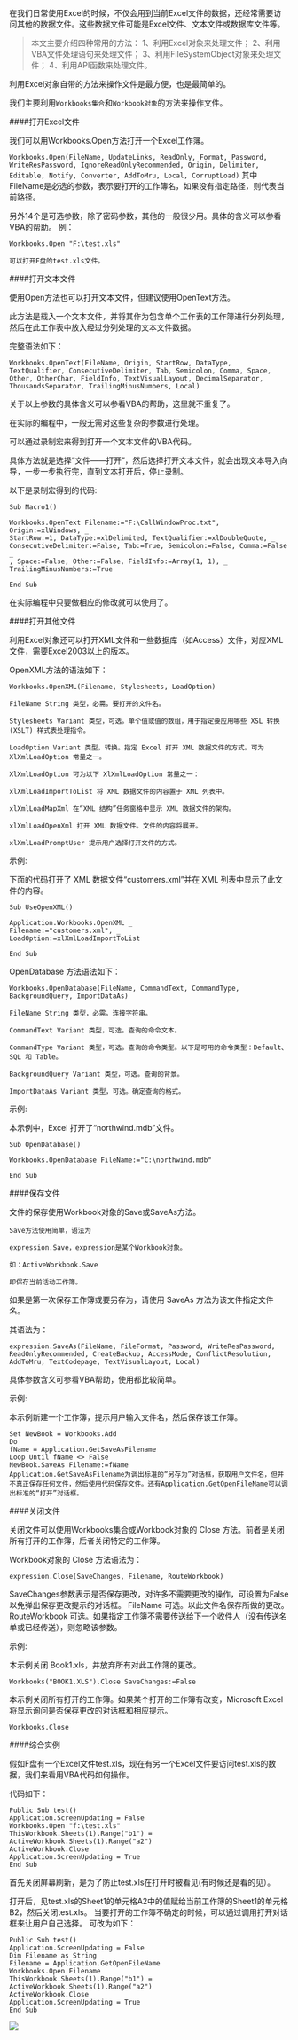 在我们日常使用Excel的时候，不仅会用到当前Excel文件的数据，还经常需要访问其他的数据文件。这些数据文件可能是Excel文件、文本文件或数据库文件等。

>本文主要介绍四种常用的方法：
1、利用Excel对象来处理文件；
2、利用VBA文件处理语句来处理文件；
3、利用FileSystemObject对象来处理文件；
4、利用API函数来处理文件。

利用Excel对象自带的方法来操作文件是最方便，也是最简单的。

我们主要利用`Workbooks集合`和`Workbook对象`的方法来操作文件。

####打开Excel文件

我们可以用Workbooks.Open方法打开一个Excel工作簿。

`
Workbooks.Open(FileName, UpdateLinks, ReadOnly, Format, Password, WriteResPassword, IgnoreReadOnlyRecommended, Origin, Delimiter, Editable, Notify, Converter, AddToMru, Local, CorruptLoad)
`
其中FileName是必选的参数，表示要打开的工作簿名，如果没有指定路径，则代表当前路径。

另外14个是可选参数，除了密码参数，其他的一般很少用。具体的含义可以参看VBA的帮助。
例：
```
Workbooks.Open "F:\test.xls"

可以打开F盘的test.xls文件。
```
####打开文本文件

使用Open方法也可以打开文本文件，但建议使用OpenText方法。

此方法是载入一个文本文件，并将其作为包含单个工作表的工作簿进行分列处理，然后在此工作表中放入经过分列处理的文本文件数据。

完整语法如下：

`Workbooks.OpenText(FileName, Origin, StartRow, DataType, TextQualifier, ConsecutiveDelimiter, Tab, Semicolon, Comma, Space, Other, OtherChar, FieldInfo, TextVisualLayout, DecimalSeparator, ThousandsSeparator, TrailingMinusNumbers, Local)`

关于以上参数的具体含义可以参看VBA的帮助，这里就不重复了。

在实际的编程中，一般无需对这些复杂的参数进行处理。

可以通过录制宏来得到打开一个文本文件的VBA代码。

具体方法就是选择“文件——打开”，然后选择打开文本文件，就会出现文本导入向导，一步一步执行完，直到文本打开后，停止录制。

以下是录制宏得到的代码:
```
Sub Macro1()

Workbooks.OpenText Filename:="F:\CallWindowProc.txt", Origin:=xlWindows, _
StartRow:=1, DataType:=xlDelimited, TextQualifier:=xlDoubleQuote, _
ConsecutiveDelimiter:=False, Tab:=True, Semicolon:=False, Comma:=False _
, Space:=False, Other:=False, FieldInfo:=Array(1, 1), _
TrailingMinusNumbers:=True

End Sub
```
在实际编程中只要做相应的修改就可以使用了。

####打开其他文件

利用Excel对象还可以打开XML文件和一些数据库（如Access）文件，对应XML文件，需要Excel2003以上的版本。

OpenXML方法的语法如下：

`Workbooks.OpenXML(Filename, Stylesheets, LoadOption)`
```
FileName String 类型，必需。要打开的文件名。

Stylesheets Variant 类型，可选。单个值或值的数组，用于指定要应用哪些 XSL 转换 (XSLT) 样式表处理指令。

LoadOption Variant 类型，转换。指定 Excel 打开 XML 数据文件的方式。可为 XlXmlLoadOption 常量之一。

XlXmlLoadOption 可为以下 XlXmlLoadOption 常量之一：

xlXmlLoadImportToList 将 XML 数据文件的内容置于 XML 列表中。

xlXmlLoadMapXml 在“XML 结构”任务窗格中显示 XML 数据文件的架构。

xlXmlLoadOpenXml 打开 XML 数据文件。文件的内容将展开。

xlXmlLoadPromptUser 提示用户选择打开文件的方式。
```
示例:

下面的代码打开了 XML 数据文件“customers.xml”并在 XML 列表中显示了此文件的内容。
```
Sub UseOpenXML()

Application.Workbooks.OpenXML _
Filename:="customers.xml", _
LoadOption:=xlXmlLoadImportToList

End Sub
```
OpenDatabase 方法语法如下：
```
Workbooks.OpenDatabase(FileName, CommandText, CommandType, BackgroundQuery, ImportDataAs)

FileName String 类型，必需。连接字符串。

CommandText Variant 类型，可选。查询的命令文本。

CommandType Variant 类型，可选。查询的命令类型。以下是可用的命令类型：Default、SQL 和 Table。

BackgroundQuery Variant 类型，可选。查询的背景。

ImportDataAs Variant 类型，可选。确定查询的格式。
```
示例:

本示例中，Excel 打开了“northwind.mdb”文件。
```
Sub OpenDatabase()

Workbooks.OpenDatabase FileName:="C:\northwind.mdb"

End Sub
```
####保存文件

文件的保存使用Workbook对象的Save或SaveAs方法。
```
Save方法使用简单，语法为

expression.Save，expression是某个Workbook对象。

如：ActiveWorkbook.Save

即保存当前活动工作簿。
```

如果是第一次保存工作簿或要另存为，请使用 SaveAs 方法为该文件指定文件名。

其语法为：

`expression.SaveAs(FileName, FileFormat, Password, WriteResPassword, ReadOnlyRecommended, CreateBackup, AccessMode, ConflictResolution, AddToMru, TextCodepage, TextVisualLayout, Local)`

具体参数含义可参看VBA帮助，使用都比较简单。

示例:

本示例新建一个工作簿，提示用户输入文件名，然后保存该工作簿。
```
Set NewBook = Workbooks.Add
Do
fName = Application.GetSaveAsFilename
Loop Until fName <> False
NewBook.SaveAs Filename:=fName
Application.GetSaveAsFilename为调出标准的“另存为”对话框，获取用户文件名，但并不真正保存任何文件，然后使用代码保存文件。还有Application.GetOpenFileName可以调出标准的“打开”对话框。
```
####关闭文件

关闭文件可以使用Workbooks集合或Workbook对象的 Close 方法。前者是关闭所有打开的工作簿，后者关闭特定的工作簿。

Workbook对象的 Close 方法语法为：

`expression.Close(SaveChanges, Filename, RouteWorkbook)`

SaveChanges参数表示是否保存更改，对许多不需要更改的操作，可设置为False以免弹出保存更改提示的对话框。
FileName 可选。以此文件名保存所做的更改。
RouteWorkbook 可选。如果指定工作簿不需要传送给下一个收件人（没有传送名单或已经传送），则忽略该参数。

示例:

本示例关闭 Book1.xls，并放弃所有对此工作簿的更改。

```
Workbooks("BOOK1.XLS").Close SaveChanges:=False
```

本示例关闭所有打开的工作簿。如果某个打开的工作簿有改变，Microsoft Excel 将显示询问是否保存更改的对话框和相应提示。

```
Workbooks.Close
```

####综合实例

假如F盘有一个Excel文件test.xls，现在有另一个Excel文件要访问test.xls的数据，我们来看用VBA代码如何操作。

代码如下：

```
Public Sub test()
Application.ScreenUpdating = False
Workbooks.Open "f:\test.xls"
ThisWorkbook.Sheets(1).Range("b1") = ActiveWorkbook.Sheets(1).Range("a2")
ActiveWorkbook.Close
Application.ScreenUpdating = True
End Sub
```
首先关闭屏幕刷新，是为了防止test.xls在打开时被看见(有时候还是看的见）。

打开后，见test.xls的Sheet1的单元格A2中的值赋给当前工作簿的Sheet1的单元格B2，然后关闭test.xls。
当要打开的工作簿不确定的时候，可以通过调用打开对话框来让用户自己选择。
可改为如下：
```
Public Sub test()
Application.ScreenUpdating = False
Dim Filename as String
Filename = Application.GetOpenFileName
Workbooks.Open Filename
ThisWorkbook.Sheets(1).Range("b1") = ActiveWorkbook.Sheets(1).Range("a2")
ActiveWorkbook.Close
Application.ScreenUpdating = True
End Sub

```
![](https://upload-images.jianshu.io/upload_images/6943526-5408e210c775f427.gif?imageMogr2/auto-orient/strip)
